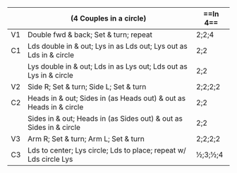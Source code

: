 ||(4 Couples in a circle) |==In 4==|
|-----|----|-----|
|V1| Double fwd & back; Set & turn; repeat |2;2;4|
|C1| Lds double in & out; Lys in as Lds out; Lys out as Lds in & circle |2;2|
||Lys double in & out; Lds in as Lys out; Lds out as Lys in & circle |2;2|
|V2| Side R; Set & turn; Side L; Set & turn |2;2;2;2|
|C2| Heads in & out; Sides in (as Heads out) & out as Heads in & circle |2;2|
||Sides in & out; Heads in (as Sides out) & out as Sides in & circle |2;2|
|V3| Arm R; Set & turn; Arm L; Set & turn |2;2;2;2|
|C3| Lds to center; Lys circle; Lds to place; repeat w/ Lds circle Lys |½;3;½;4|
